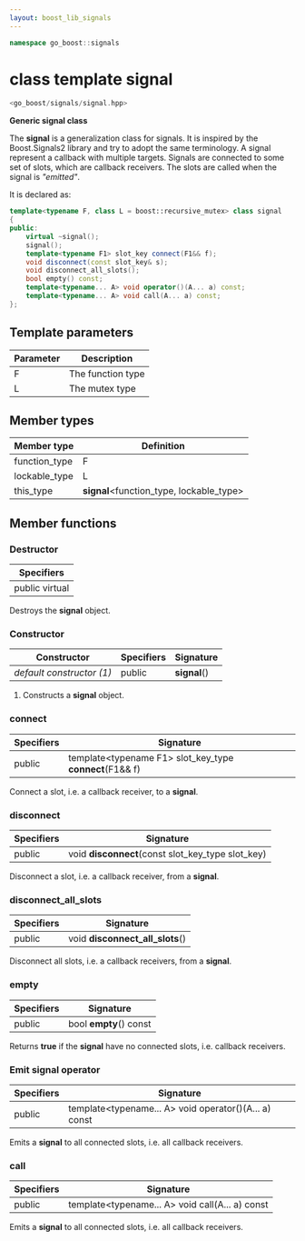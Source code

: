 ```yaml
---
layout: boost_lib_signals
---
```


```c++
namespace go_boost::signals
```

# class template signal

```c++
<go_boost/signals/signal.hpp>
```

**Generic signal class**

The **signal** is a generalization class for signals. It is inspired by the 
Boost.Signals2 library and try to adopt the same terminology. A signal 
represent a callback with multiple targets. Signals are connected to some set 
of slots, which are callback receivers. The slots are called when the signal 
is *"emitted"*.

It is declared as:

```c++
template<typename F, class L = boost::recursive_mutex> class signal
{
public:
    virtual ~signal();
    signal();
    template<typename F1> slot_key connect(F1&& f);
    void disconnect(const slot_key& s);
    void disconnect_all_slots();
    bool empty() const;
    template<typename... A> void operator()(A... a) const;
    template<typename... A> void call(A... a) const;
};
```

## Template parameters

Parameter | Description
-|-
F | The function type
L | The mutex type

## Member types

Member type | Definition
-|-
function_type | F
lockable_type | L
this_type | **signal**<function_type, lockable_type>

## Member functions

### Destructor

Specifiers |
-|
public virtual |

Destroys the **signal** object.

### Constructor

Constructor | Specifiers | Signature
-|-|-
*default constructor (1)* | public | **signal**()

1. Constructs a **signal** object.

### connect

Specifiers | Signature
-|-
public | template\<typename F1> slot_key_type **connect**(F1&& f)

Connect a slot, i.e. a callback receiver, to a **signal**.

### disconnect

Specifiers | Signature
-|-
public | void **disconnect**(const slot_key_type slot_key)

Disconnect a slot, i.e. a callback receiver, from a **signal**.

### disconnect_all_slots

Specifiers | Signature
-|-
public | void **disconnect_all_slots**()

Disconnect all slots, i.e. a callback receivers, from a **signal**.

### empty

Specifiers | Signature
-|-
public | bool **empty**() const

Returns **true** if the **signal** have no connected slots, i.e. callback 
receivers.

### Emit signal operator

Specifiers | Signature
-|-
public | template\<typename... A> void operator()(A... a) const

Emits a **signal** to all connected slots, i.e. all callback receivers.

### call

Specifiers | Signature
-|-
public | template\<typename... A> void call(A... a) const

Emits a **signal** to all connected slots, i.e. all callback receivers.
